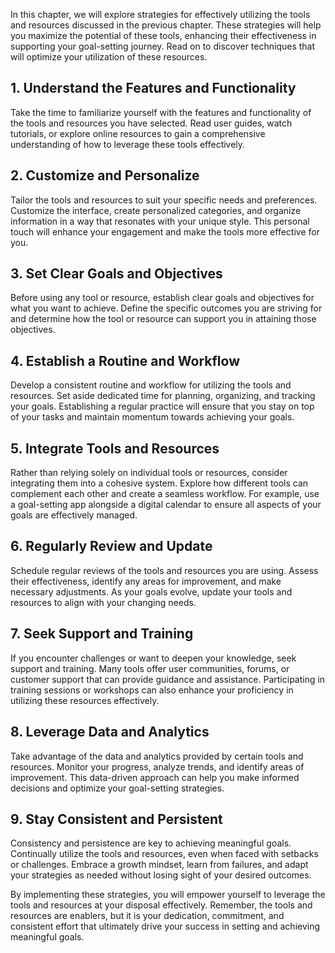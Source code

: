 
In this chapter, we will explore strategies for effectively utilizing the tools and resources discussed in the previous chapter. These strategies will help you maximize the potential of these tools, enhancing their effectiveness in supporting your goal-setting journey. Read on to discover techniques that will optimize your utilization of these resources.

1\. Understand the Features and Functionality
--------------------------------------------

Take the time to familiarize yourself with the features and functionality of the tools and resources you have selected. Read user guides, watch tutorials, or explore online resources to gain a comprehensive understanding of how to leverage these tools effectively.

2\. Customize and Personalize
----------------------------

Tailor the tools and resources to suit your specific needs and preferences. Customize the interface, create personalized categories, and organize information in a way that resonates with your unique style. This personal touch will enhance your engagement and make the tools more effective for you.

3\. Set Clear Goals and Objectives
---------------------------------

Before using any tool or resource, establish clear goals and objectives for what you want to achieve. Define the specific outcomes you are striving for and determine how the tool or resource can support you in attaining those objectives.

4\. Establish a Routine and Workflow
-----------------------------------

Develop a consistent routine and workflow for utilizing the tools and resources. Set aside dedicated time for planning, organizing, and tracking your goals. Establishing a regular practice will ensure that you stay on top of your tasks and maintain momentum towards achieving your goals.

5\. Integrate Tools and Resources
--------------------------------

Rather than relying solely on individual tools or resources, consider integrating them into a cohesive system. Explore how different tools can complement each other and create a seamless workflow. For example, use a goal-setting app alongside a digital calendar to ensure all aspects of your goals are effectively managed.

6\. Regularly Review and Update
------------------------------

Schedule regular reviews of the tools and resources you are using. Assess their effectiveness, identify any areas for improvement, and make necessary adjustments. As your goals evolve, update your tools and resources to align with your changing needs.

7\. Seek Support and Training
----------------------------

If you encounter challenges or want to deepen your knowledge, seek support and training. Many tools offer user communities, forums, or customer support that can provide guidance and assistance. Participating in training sessions or workshops can also enhance your proficiency in utilizing these resources effectively.

8\. Leverage Data and Analytics
------------------------------

Take advantage of the data and analytics provided by certain tools and resources. Monitor your progress, analyze trends, and identify areas of improvement. This data-driven approach can help you make informed decisions and optimize your goal-setting strategies.

9\. Stay Consistent and Persistent
---------------------------------

Consistency and persistence are key to achieving meaningful goals. Continually utilize the tools and resources, even when faced with setbacks or challenges. Embrace a growth mindset, learn from failures, and adapt your strategies as needed without losing sight of your desired outcomes.

By implementing these strategies, you will empower yourself to leverage the tools and resources at your disposal effectively. Remember, the tools and resources are enablers, but it is your dedication, commitment, and consistent effort that ultimately drive your success in setting and achieving meaningful goals.
